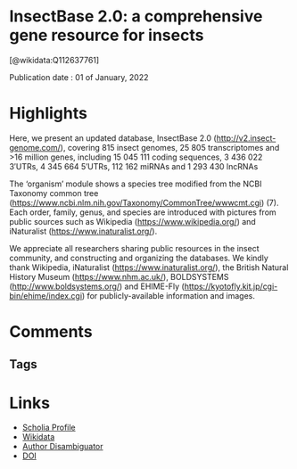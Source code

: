 
InsectBase 2.0: a comprehensive gene resource for insects
=========================================================
  
  [@wikidata:Q112637761]  
  
Publication date : 01 of January, 2022  

# Highlights

Here, we present an updated database, InsectBase 2.0 (http://v2.insect-genome.com/), covering 815 insect genomes, 25 805 transcriptomes and >16 million genes, including 15 045 111 coding sequences, 3 436 022 3′UTRs, 4 345 664 5′UTRs, 112 162 miRNAs and 1 293 430 lncRNAs

The ‘organism’ module shows a species tree modified from the NCBI Taxonomy common tree (https://www.ncbi.nlm.nih.gov/Taxonomy/CommonTree/wwwcmt.cgi) (7). Each order, family, genus, and species are introduced with pictures from public sources such as Wikipedia (https://www.wikipedia.org/) and iNaturalist (https://www.inaturalist.org/). 

We appreciate all researchers sharing public resources in the insect community, and constructing and organizing the databases. We kindly thank Wikipedia, iNaturalist (https://www.inaturalist.org/), the British Natural History Museum (https://www.nhm.ac.uk/), BOLDSYSTEMS (http://www.boldsystems.org/) and EHIME-Fly (https://kyotofly.kit.jp/cgi-bin/ehime/index.cgi) for publicly-available information and images.
# Comments

## Tags

# Links
  
 * [Scholia Profile](https://scholia.toolforge.org/work/Q112637761)  
 * [Wikidata](https://www.wikidata.org/wiki/Q112637761)  
 * [Author Disambiguator](https://author-disambiguator.toolforge.org/work_item_oauth.php?id=Q112637761&batch_id=&match=1&author_list_id=&doit=Get+author+links+for+work)  
 * [DOI](https://doi.org/10.1093/NAR/GKAB1090)  
